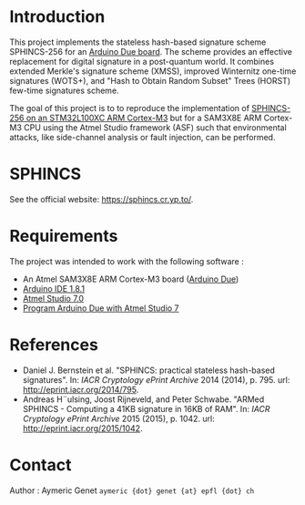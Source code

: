 Introduction
============

This project implements the stateless hash-based signature scheme SPHINCS-256 for an [Arduino Due board](https://www.arduino.cc/en/Main/arduinoBoardDue). The scheme provides an effective replacement for digital signature in a post-quantum world. It combines extended Merkle's signature scheme (XMSS), improved Winternitz one-time signatures (WOTS+), and "Hash to Obtain Random Subset" Trees (HORST) few-time signatures scheme.

The goal of this project is to to reproduce the implementation of [SPHINCS-256 on an STM32L100XC ARM Cortex-M3](https://joostrijneveld.nl/papers/armedsphincs/) but for a SAM3X8E ARM Cortex-M3 CPU using the Atmel Studio framework (ASF) such that environmental attacks, like side-channel analysis or fault injection, can be performed. 

SPHINCS
=======

See the official website: https://sphincs.cr.yp.to/.

Requirements
============

The project was intended to work with the following software :

 * An Atmel SAM3X8E ARM Cortex-M3 board ([Arduino Due](https://www.arduino.cc/en/Main/arduinoBoardDue))
 * [Arduino IDE 1.8.1](https://www.arduino.cc/en/Main/Software)
 * [Atmel Studio 7.0](http://www.atmel.com/microsite/atmel-studio/)
 * [Program Arduino Due with Atmel Studio 7](http://www.elecrom.com/program-arduino-due-atmel-studio/)

References
==========

 * Daniel J. Bernstein et al. "SPHINCS: practical stateless hash-based signatures". In: *IACR Cryptology ePrint Archive* 2014 (2014), p. 795. url: http://eprint.iacr.org/2014/795.
 * Andreas H¨ulsing, Joost Rijneveld, and Peter Schwabe. "ARMed SPHINCS - Computing a 41KB signature in 16KB of RAM". In: *IACR Cryptology ePrint Archive* 2015 (2015), p. 1042. url: http://eprint.iacr.org/2015/1042.

Contact
=======

Author : Aymeric Genet `aymeric {dot} genet {at} epfl {dot} ch`